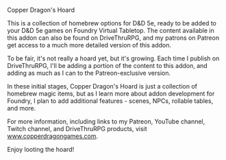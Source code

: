 Copper Dragon's Hoard

This is a collection of homebrew options for D&D 5e, ready to be added to your D&D 5e games on Foundry Virtual Tabletop. The content available in this addon can also be found on DriveThruRPG, and my patrons on Patreon get access to a much more detailed version of this addon.

To be fair, it's not really a hoard yet, but it's growing. Each time I publish on DriveThruRPG, I'll be adding a portion of the content to this addon, and adding as much as I can to the Patreon-exclusive version. 

In these initial stages, Copper Dragon's Hoard is just a collection of homebrew magic items, but as I learn more about addon development for Foundry, I plan to add additional features - scenes, NPCs, rollable tables, and more.

For more information, including links to my Patreon, YouTube channel, Twitch channel, and DriveThruRPG products, visit www.copperdragongames.com.

Enjoy looting the hoard!
